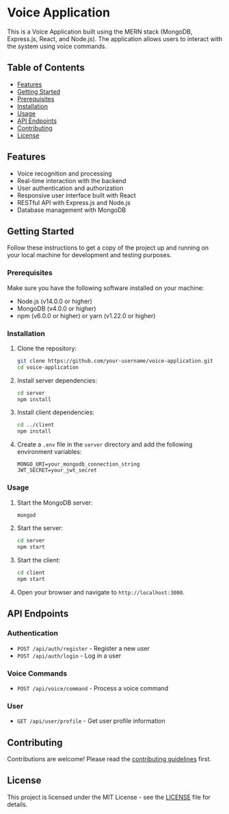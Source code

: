 # Voice Application

This is a Voice Application built using the MERN stack (MongoDB, Express.js, React, and Node.js). The application allows users to interact with the system using voice commands.

## Table of Contents

- [Features](#features)
- [Getting Started](#getting-started)
- [Prerequisites](#prerequisites)
- [Installation](#installation)
- [Usage](#usage)
- [API Endpoints](#api-endpoints)
- [Contributing](#contributing)
- [License](#license)

## Features

- Voice recognition and processing
- Real-time interaction with the backend
- User authentication and authorization
- Responsive user interface built with React
- RESTful API with Express.js and Node.js
- Database management with MongoDB

## Getting Started

Follow these instructions to get a copy of the project up and running on your local machine for development and testing purposes.

### Prerequisites

Make sure you have the following software installed on your machine:

- Node.js (v14.0.0 or higher)
- MongoDB (v4.0.0 or higher)
- npm (v6.0.0 or higher) or yarn (v1.22.0 or higher)

### Installation

1. Clone the repository:

    ```sh
    git clone https://github.com/your-username/voice-application.git
    cd voice-application
    ```

2. Install server dependencies:

    ```sh
    cd server
    npm install
    ```

3. Install client dependencies:

    ```sh
    cd ../client
    npm install
    ```

4. Create a `.env` file in the `server` directory and add the following environment variables:

    ```env
    MONGO_URI=your_mongodb_connection_string
    JWT_SECRET=your_jwt_secret
    ```

### Usage

1. Start the MongoDB server:

    ```sh
    mongod
    ```

2. Start the server:

    ```sh
    cd server
    npm start
    ```

3. Start the client:

    ```sh
    cd client
    npm start
    ```

4. Open your browser and navigate to `http://localhost:3000`.

## API Endpoints

### Authentication

- `POST /api/auth/register` - Register a new user
- `POST /api/auth/login` - Log in a user

### Voice Commands

- `POST /api/voice/command` - Process a voice command

### User

- `GET /api/user/profile` - Get user profile information

## Contributing

Contributions are welcome! Please read the [contributing guidelines](CONTRIBUTING.md) first.

## License

This project is licensed under the MIT License - see the [LICENSE](LICENSE) file for details.